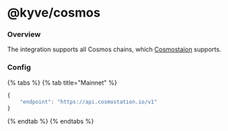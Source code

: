 # @kyve/cosmos

### Overview

The integration supports all Cosmos chains, which [Cosmostaion](https://cosmostation.io) supports.

### Config

{% tabs %}
{% tab title="Mainnet" %}
```javascript
{
    "endpoint": "https://api.cosmostation.io/v1"
}
```
{% endtab %}
{% endtabs %}

